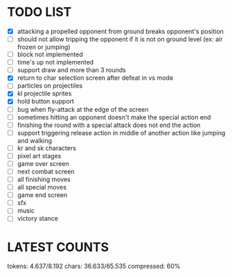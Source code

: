 # TODO LIST

- [x] attacking a propelled opponent from ground breaks opponent's position
- [ ] should not allow tripping the opponent if it is not on ground level (ex: air frozen or jumping)
- [ ] block not implemented
- [ ] time's up not implemented
- [ ] support draw and more than 3 rounds
- [x] return to char selection screen after defeat in vs mode
- [ ] particles on projectiles
- [x] kl projectile sprites
- [x] hold button support
- [ ] bug when fly-attack at the edge of the screen
- [ ] sometimes hitting an opponent doesn't make the special action end
- [ ] finishing the round with a special attack does not end the action
- [ ] support triggering release action in middle of another action like jumping and walking
- [ ] kr and sk characters
- [ ] pixel art stages
- [ ] game over screen
- [ ] next combat screen
- [ ] all finishing moves
- [ ] all special moves
- [ ] game end screen
- [ ] sfx
- [ ] music
- [ ] victory stance

# LATEST COUNTS
tokens: 4.637/8.192
chars: 36.633/65.535
compressed: 60%